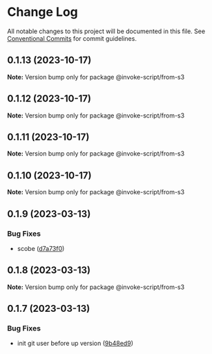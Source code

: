 # Change Log

All notable changes to this project will be documented in this file.
See [Conventional Commits](https://conventionalcommits.org) for commit guidelines.

## 0.1.13 (2023-10-17)

**Note:** Version bump only for package @invoke-script/from-s3





## 0.1.12 (2023-10-17)

**Note:** Version bump only for package @invoke-script/from-s3





## 0.1.11 (2023-10-17)

**Note:** Version bump only for package @invoke-script/from-s3





## 0.1.10 (2023-10-17)

**Note:** Version bump only for package @invoke-script/from-s3





## 0.1.9 (2023-03-13)


### Bug Fixes

* scobe ([d7a73f0](https://github.com/VladimirKalmykov/invoke-script/commit/d7a73f0))





## 0.1.8 (2023-03-13)

**Note:** Version bump only for package @invoke-script/from-s3





## 0.1.7 (2023-03-13)


### Bug Fixes

* init git user before up version ([9b48ed9](https://github.com/VladimirKalmykov/invoke-script/commit/9b48ed9))
